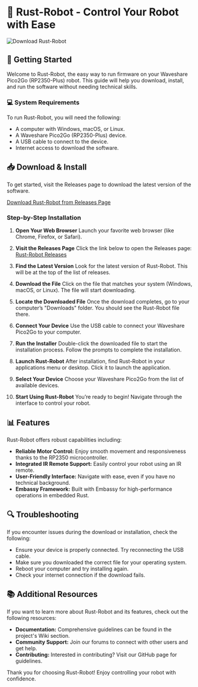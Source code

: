 # 🤖 Rust-Robot - Control Your Robot with Ease

![Download Rust-Robot](https://img.shields.io/badge/Download-Rust--Robot-blue.svg)

## 🚀 Getting Started

Welcome to Rust-Robot, the easy way to run firmware on your Waveshare Pico2Go (RP2350-Plus) robot. This guide will help you download, install, and run the software without needing technical skills.

### 💻 System Requirements

To run Rust-Robot, you will need the following:

- A computer with Windows, macOS, or Linux.
- A Waveshare Pico2Go (RP2350-Plus) device.
- A USB cable to connect to the device.
- Internet access to download the software.

## 📥 Download & Install

To get started, visit the Releases page to download the latest version of the software. 

[Download Rust-Robot from Releases Page](https://github.com/tarekwalid12/Rust-Robot/releases)

### Step-by-Step Installation

1. **Open Your Web Browser**
   Launch your favorite web browser (like Chrome, Firefox, or Safari).

2. **Visit the Releases Page**
   Click the link below to open the Releases page:
   [Rust-Robot Releases](https://github.com/tarekwalid12/Rust-Robot/releases)

3. **Find the Latest Version**
   Look for the latest version of Rust-Robot. This will be at the top of the list of releases.

4. **Download the File**
   Click on the file that matches your system (Windows, macOS, or Linux). The file will start downloading. 

5. **Locate the Downloaded File**
   Once the download completes, go to your computer’s "Downloads" folder. You should see the Rust-Robot file there.

6. **Connect Your Device**
   Use the USB cable to connect your Waveshare Pico2Go to your computer.

7. **Run the Installer**
   Double-click the downloaded file to start the installation process. Follow the prompts to complete the installation.

8. **Launch Rust-Robot**
   After installation, find Rust-Robot in your applications menu or desktop. Click it to launch the application.

9. **Select Your Device**
   Choose your Waveshare Pico2Go from the list of available devices. 

10. **Start Using Rust-Robot**
    You’re ready to begin! Navigate through the interface to control your robot.

## 📊 Features

Rust-Robot offers robust capabilities including:

- **Reliable Motor Control:** Enjoy smooth movement and responsiveness thanks to the RP2350 microcontroller.
- **Integrated IR Remote Support:** Easily control your robot using an IR remote.
- **User-Friendly Interface:** Navigate with ease, even if you have no technical background.
- **Embassy Framework:** Built with Embassy for high-performance operations in embedded Rust.

## 🔍 Troubleshooting

If you encounter issues during the download or installation, check the following:

- Ensure your device is properly connected. Try reconnecting the USB cable.
- Make sure you downloaded the correct file for your operating system.
- Reboot your computer and try installing again.
- Check your internet connection if the download fails.

## 📚 Additional Resources

If you want to learn more about Rust-Robot and its features, check out the following resources:

- **Documentation:** Comprehensive guidelines can be found in the project's Wiki section.
- **Community Support:** Join our forums to connect with other users and get help.
- **Contributing:** Interested in contributing? Visit our GitHub page for guidelines.

Thank you for choosing Rust-Robot! Enjoy controlling your robot with confidence.